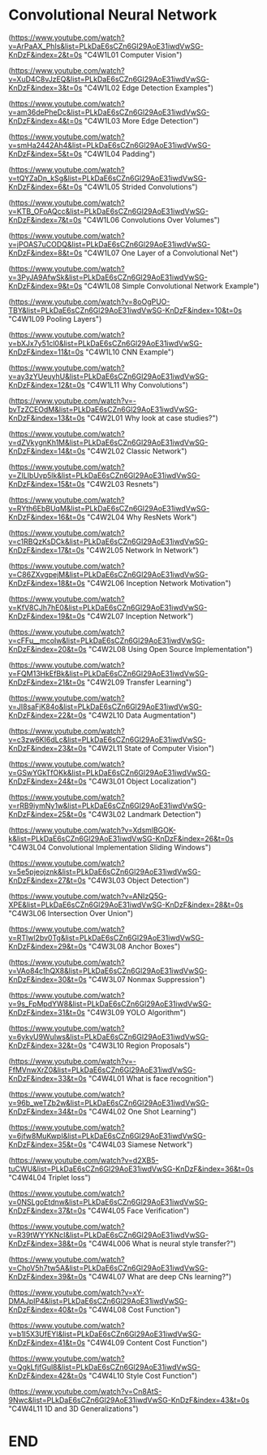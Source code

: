 # Convolutional Neural Network
(https://www.youtube.com/watch?v=ArPaAX_PhIs&list=PLkDaE6sCZn6Gl29AoE31iwdVwSG-KnDzF&index=2&t=0s "C4W1L01 Computer Vision")
(https://www.youtube.com/watch?v=XuD4C8vJzEQ&list=PLkDaE6sCZn6Gl29AoE31iwdVwSG-KnDzF&index=3&t=0s "C4W1L02 Edge Detection Examples")
(https://www.youtube.com/watch?v=am36dePheDc&list=PLkDaE6sCZn6Gl29AoE31iwdVwSG-KnDzF&index=4&t=0s "C4W1L03 More Edge Detection")
(https://www.youtube.com/watch?v=smHa2442Ah4&list=PLkDaE6sCZn6Gl29AoE31iwdVwSG-KnDzF&index=5&t=0s "C4W1L04 Padding")
(https://www.youtube.com/watch?v=tQYZaDn_kSg&list=PLkDaE6sCZn6Gl29AoE31iwdVwSG-KnDzF&index=6&t=0s "C4W1L05 Strided Convolutions")
(https://www.youtube.com/watch?v=KTB_OFoAQcc&list=PLkDaE6sCZn6Gl29AoE31iwdVwSG-KnDzF&index=7&t=0s "C4W1L06 Convolutions Over Volumes")
(https://www.youtube.com/watch?v=jPOAS7uCODQ&list=PLkDaE6sCZn6Gl29AoE31iwdVwSG-KnDzF&index=8&t=0s "C4W1L07 One Layer of a Convolutional Net")
(https://www.youtube.com/watch?v=3PyJA9AfwSk&list=PLkDaE6sCZn6Gl29AoE31iwdVwSG-KnDzF&index=9&t=0s "C4W1L08 Simple Convolutional Network Example")
(https://www.youtube.com/watch?v=8oOgPUO-TBY&list=PLkDaE6sCZn6Gl29AoE31iwdVwSG-KnDzF&index=10&t=0s "C4W1L09 Pooling Layers")
(https://www.youtube.com/watch?v=bXJx7y51cl0&list=PLkDaE6sCZn6Gl29AoE31iwdVwSG-KnDzF&index=11&t=0s "C4W1L10 CNN Example")
(https://www.youtube.com/watch?v=ay3zYUeuyhU&list=PLkDaE6sCZn6Gl29AoE31iwdVwSG-KnDzF&index=12&t=0s "C4W1L11 Why Convolutions")
(https://www.youtube.com/watch?v=-bvTzZCEOdM&list=PLkDaE6sCZn6Gl29AoE31iwdVwSG-KnDzF&index=13&t=0s "C4W2L01 Why look at case studies?")
(https://www.youtube.com/watch?v=dZVkygnKh1M&list=PLkDaE6sCZn6Gl29AoE31iwdVwSG-KnDzF&index=14&t=0s "C4W2L02 Classic Network")
(https://www.youtube.com/watch?v=ZILIbUvp5lk&list=PLkDaE6sCZn6Gl29AoE31iwdVwSG-KnDzF&index=15&t=0s "C4W2L03 Resnets")
(https://www.youtube.com/watch?v=RYth6EbBUqM&list=PLkDaE6sCZn6Gl29AoE31iwdVwSG-KnDzF&index=16&t=0s "C4W2L04 Why ResNets Work")
(https://www.youtube.com/watch?v=c1RBQzKsDCk&list=PLkDaE6sCZn6Gl29AoE31iwdVwSG-KnDzF&index=17&t=0s "C4W2L05 Network In Network")
(https://www.youtube.com/watch?v=C86ZXvgpejM&list=PLkDaE6sCZn6Gl29AoE31iwdVwSG-KnDzF&index=18&t=0s "C4W2L06 Inception Network Motivation")
(https://www.youtube.com/watch?v=KfV8CJh7hE0&list=PLkDaE6sCZn6Gl29AoE31iwdVwSG-KnDzF&index=19&t=0s "C4W2L07 Inception Network")
(https://www.youtube.com/watch?v=cFFu__mcoIw&list=PLkDaE6sCZn6Gl29AoE31iwdVwSG-KnDzF&index=20&t=0s "C4W2L08 Using Open Source Implementation")
(https://www.youtube.com/watch?v=FQM13HkEfBk&list=PLkDaE6sCZn6Gl29AoE31iwdVwSG-KnDzF&index=21&t=0s "C4W2L09 Transfer Learning")
(https://www.youtube.com/watch?v=JI8saFjK84o&list=PLkDaE6sCZn6Gl29AoE31iwdVwSG-KnDzF&index=22&t=0s "C4W2L10 Data Augmentation")
(https://www.youtube.com/watch?v=c3zw6KI6dLc&list=PLkDaE6sCZn6Gl29AoE31iwdVwSG-KnDzF&index=23&t=0s "C4W2L11 State of Computer Vision")
(https://www.youtube.com/watch?v=GSwYGkTfOKk&list=PLkDaE6sCZn6Gl29AoE31iwdVwSG-KnDzF&index=24&t=0s "C4W3L01 Object Localization")
(https://www.youtube.com/watch?v=rRB9iymNy1w&list=PLkDaE6sCZn6Gl29AoE31iwdVwSG-KnDzF&index=25&t=0s "C4W3L02 Landmark Detection")
(https://www.youtube.com/watch?v=XdsmlBGOK-k&list=PLkDaE6sCZn6Gl29AoE31iwdVwSG-KnDzF&index=26&t=0s "C4W3L04 Convolutional Implementation Sliding Windows")
(https://www.youtube.com/watch?v=5e5pjeojznk&list=PLkDaE6sCZn6Gl29AoE31iwdVwSG-KnDzF&index=27&t=0s "C4W3L03 Object Detection")
(https://www.youtube.com/watch?v=ANIzQ5G-XPE&list=PLkDaE6sCZn6Gl29AoE31iwdVwSG-KnDzF&index=28&t=0s "C4W3L06 Intersection Over Union")
(https://www.youtube.com/watch?v=RTlwl2bv0Tg&list=PLkDaE6sCZn6Gl29AoE31iwdVwSG-KnDzF&index=29&t=0s "C4W3L08 Anchor Boxes")
(https://www.youtube.com/watch?v=VAo84c1hQX8&list=PLkDaE6sCZn6Gl29AoE31iwdVwSG-KnDzF&index=30&t=0s "C4W3L07 Nonmax Suppression")
(https://www.youtube.com/watch?v=9s_FpMpdYW8&list=PLkDaE6sCZn6Gl29AoE31iwdVwSG-KnDzF&index=31&t=0s "C4W3L09 YOLO Algorithm")
(https://www.youtube.com/watch?v=6ykvU9WuIws&list=PLkDaE6sCZn6Gl29AoE31iwdVwSG-KnDzF&index=32&t=0s "C4W3L10 Region Proposals")
(https://www.youtube.com/watch?v=-FfMVnwXrZ0&list=PLkDaE6sCZn6Gl29AoE31iwdVwSG-KnDzF&index=33&t=0s "C4W4L01 What is face recognition")
(https://www.youtube.com/watch?v=96b_weTZb2w&list=PLkDaE6sCZn6Gl29AoE31iwdVwSG-KnDzF&index=34&t=0s "C4W4L02 One Shot Learning")
(https://www.youtube.com/watch?v=6jfw8MuKwpI&list=PLkDaE6sCZn6Gl29AoE31iwdVwSG-KnDzF&index=35&t=0s "C4W4L03 Siamese Network")
(https://www.youtube.com/watch?v=d2XB5-tuCWU&list=PLkDaE6sCZn6Gl29AoE31iwdVwSG-KnDzF&index=36&t=0s "C4W4L04 Triplet loss")
(https://www.youtube.com/watch?v=0NSLgoEtdnw&list=PLkDaE6sCZn6Gl29AoE31iwdVwSG-KnDzF&index=37&t=0s "C4W4L05 Face Verification")
(https://www.youtube.com/watch?v=R39tWYYKNcI&list=PLkDaE6sCZn6Gl29AoE31iwdVwSG-KnDzF&index=38&t=0s "C4W4L006 What is neural style transfer?")
(https://www.youtube.com/watch?v=ChoV5h7tw5A&list=PLkDaE6sCZn6Gl29AoE31iwdVwSG-KnDzF&index=39&t=0s "C4W4L07 What are deep CNs learning?")
(https://www.youtube.com/watch?v=xY-DMAJpIP4&list=PLkDaE6sCZn6Gl29AoE31iwdVwSG-KnDzF&index=40&t=0s "C4W4L08 Cost Function")
(https://www.youtube.com/watch?v=b1I5X3UfEYI&list=PLkDaE6sCZn6Gl29AoE31iwdVwSG-KnDzF&index=41&t=0s "C4W4L09 Content Cost Function")
(https://www.youtube.com/watch?v=QgkLfjfGul8&list=PLkDaE6sCZn6Gl29AoE31iwdVwSG-KnDzF&index=42&t=0s "C4W4L10 Style Cost Function")
(https://www.youtube.com/watch?v=Cn8AtS-9Nwc&list=PLkDaE6sCZn6Gl29AoE31iwdVwSG-KnDzF&index=43&t=0s "C4W4L11 1D and 3D Generalizations")
# END

